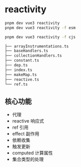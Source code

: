 # reactivity

```sh
pnpm dev vue3 reactivity
pnpm dev vue3 reactivity -f esm

pnpm dev vue3 reactivity -f cjs
```

```txt
├── arrayInstrumentations.ts
├── baseHandlers.ts
├── collectionHandlers.ts
├── constant.ts
├── dep.ts
├── index.ts
├── makeMap.ts
├── reactive.ts
└── ref.ts
```

## 核心功能

- 代理
- reactive 响应式
- ref 引用
- effect 副作用
- 依赖收集
- 触发更新
- computed 计算属性
- 集合类型的处理
